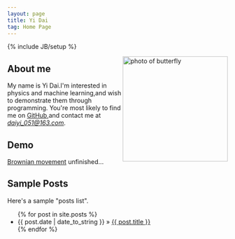 ```yaml
---
layout: page
title: Yi Dai 
tag: Home Page 
---
```

{% include JB/setup %}

<img style="margin-top: auto;float: right;display: inline;" src="{{ BASE_PATH }}images/butterfly.jpg" title="butterfly" alt="photo of butterfly" width="240px" />
    
## About me

My name is Yi Dai.I'm interested in physics and machine learning,and wish to demonstrate them through programming.
You're most likely to find me on [GitHub](https://github.com/differentialmanifold),and contact me at *daiyi_051@163.com*.

## Demo

[Brownian movement](http://jsfiddle.net/everybody76/8oj3f1eb/embedded/result/)
unfinished...

## Sample Posts

Here's a sample "posts list".

<ul class="posts">
  {% for post in site.posts %}
    <li><span>{{ post.date | date_to_string }}</span> &raquo; <a href="{{ BASE_PATH }}{{ post.url }}">{{ post.title }}</a></li>
  {% endfor %}
</ul>

